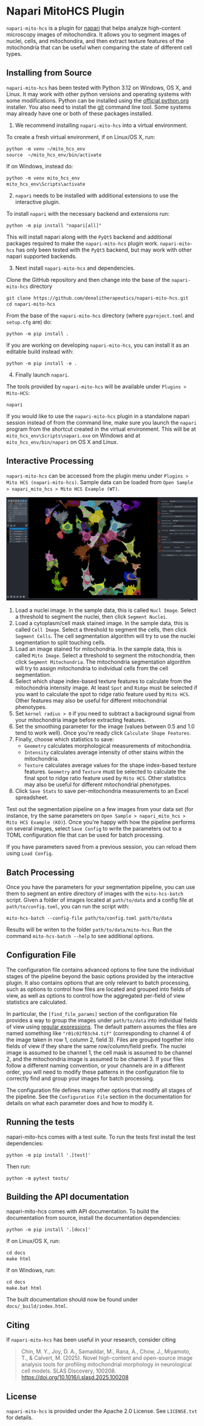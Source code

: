 # Napari MitoHCS Plugin

`napari-mito-hcs` is a plugin for [napari](https://napari.org/stable/) that helps analyze high-content microscopy images of mitochondira. It allows you to segment images of nuclei, cells, and mitochondira, and then extract texture features of the mitochondria that can be useful when comparing the state of different cell types.

## Installing from Source

`napari-mito-hcs` has been tested with Python 3.12 on Windows, OS X, and Linux. It may work with other python versions and operating systems with some modifications. Python can be installed using the [official python.org](https://www.python.org/downloads/) installer. You also need to install the [git](https://git-scm.com/downloads) command line tool. Some systems may already have one or both of these packages installed.

1. We recommend installing `napari-mito-hcs` into a virtual environment.

To create a fresh virtual environment, if on Linux/OS X, run:

    python -m venv ~/mito_hcs_env
    source  ~/mito_hcs_env/bin/activate

If on Windows, instead do:

    python -m venv mito_hcs_env
    mito_hcs_env\Scripts\activate

2. `napari` needs to be installed with additional extensions to use the interactive plugin.

To install `napari` with the necessary backend and extensions run:

    python -m pip install "napari[all]"

This will install napari along with the `PyQt5` backend and additional packages required to make the `napari-mito-hcs` plugin work. `napari-mito-hcs` has only been tested with the `PyQt5` backend, but may work with other napari supported backends.

3. Next install `napari-mito-hcs` and dependencies.

Clone the GitHub repository and then change into the base of the `napari-mito-hcs` directory

    git clone https://github.com/denalitherapeutics/napari-mito-hcs.git
    cd napari-mito-hcs

From the base of the `napari-mito-hcs` directory (where `pyproject.toml` and `setup.cfg` are) do:

    python -m pip install .

If you are working on developing `napari-mito-hcs`, you can install it as an editable build instead with:

    python -m pip install -e .

4. Finally launch `napari`.

The tools provided by `napari-mito-hcs` will be available under `Plugins > Mito-HCS`:

    napari

If you would like to use the `napari-mito-hcs` plugin in a standalone napari session instead of from the command line, make sure you launch the `napari` program from the shortcut created in the virtual environment. This will be at `mito_hcs_env\Scripts\napari.exe` on Windows and at `mito_hcs_env/bin/napari` on OS X and Linux.

## Interactive Processing

`napari-mito-hcs` can be accessed from the plugin menu under `Plugins > Mito HCS (napari-mito-hcs)`. Sample data can be loaded from `Open Sample > napari_mito_hcs > Mito HCS Example (WT)`.

![Example Napari Mito HCS Session](docs/images/plugin_example.png "Example Napari Mito HCS Session")

1. Load a nuclei image. In the sample data, this is called `Nucl Image`. Select a threshold to segment the nuclei, then click `Segment Nuclei`.
2. Load a cytoplasm/cell mask stained image. In the sample data, this is called `Cell Image`.  Select a threshold to segment the cells, then click `Segment Cells`. The cell segmentation algorithm will try to use the nuclei segmentation to split touching cells.
3. Load an image stained for mitochondria. In the sample data, this is called `Mito Image`. Select a threshold to segment the mitochondria, then click `Segment Mitochondria`. The mitochondria segmentation algorithm will try to assign mitochondria to individual cells from the cell segmentation.
4. Select which shape index-based texture features to calculate from the mitochondria intensity image. At least `Spot` and `Ridge` must be selected if you want to calculate the spot to ridge ratio feature used by `Mito HCS`. Other features may also be useful for different mitochondrial phenotypes.
5. Set `kernel radius > 0` if you need to subtract a background signal from your mitochondria image before extracting features.
6. Set the smoothing parameter for the image (values between 0.5 and 1.0 tend to work well). Once you're ready click `Calculate Shape Features`.
7. Finally, choose which statistics to save:
    * `Geometry` calculates morphological measurements of mitochondria.
    * `Intensity` calculates average intensity of other stains within the mitochondria.
    * `Texture` calculates average values for the shape index-based texture features.
  `Geometry` and `Texture` must be selected to calculate the final spot to ridge ratio feature used by `Mito HCS`.  Other statistics may also be useful for different mitochondrial phenotypes.
8. Click `Save Stats` to save per-mitochondria measurements to an Excel spreadsheet.

Test out the segmentation pipeline on a few images from your data set (for instance, try the same parameters on `Open Sample > napari_mito_hcs > Mito HCS Example (KO)`). Once you're happy with how the pipeline performs on several images, select `Save Config` to write the parameters out to a TOML configuration file that can be used for batch processing.

If you have parameters saved from a previous session, you can reload them using `Load Config`.

## Batch Processing

Once you have the parameters for your segmentation pipeline, you can use them to segment an entire directory of images with the `mito-hcs-batch` script. Given a folder of images located at `path/to/data` and a config file at `path/to/config.toml`, you can run the script with:

```{bash}
mito-hcs-batch --config-file path/to/config.toml path/to/data
```

Results will be writen to the folder `path/to/data/mito-hcs`. Run the command `mito-hcs-batch --help` to see additional options.

## Configuration File

The configuration file contains advanced options to fine tune the individual stages of the pipeline beyond the basic options provided by the interactive plugin. It also contains options that are only relevant to batch processing, such as options to control how files are located and grouped into fields of view, as well as options to control how the aggregated per-field of view statistics are calculated.

In particular, the `[find_file_params]` section of the configuration file provides a way to group the images under `path/to/data` into individual fields of view using [regular expressions](https://docs.python.org/3/library/re.html). The default pattern assumes the files are named something like `"r01c02f03ch4.tif"` (corresponding to channel 4 of the image taken in row 1, column 2, field 3). Files are grouped together into fields of view if they share the same row/column/field prefix. The nuclei image is assumed to be channel 1, the cell mask is assumed to be channel 2, and the mitochondria image is assumed to be channel 3. If your files follow a different naming convention, or your channels are in a different order, you will need to modify these patterns in the configuration file to correctly find and group your images for batch processing.

The configuration file defines many other options that modify all stages of the pipeline. See the `Configuration File` section in the documentation for details on what each parameter does and how to modify it.

## Running the tests

napari-mito-hcs comes with a test suite. To run the tests first install the test dependencies:

    python -m pip install '.[test]'

Then run:

    python -m pytest tests/

## Building the API documentation

napari-mito-hcs comes with API documentation. To build the documentation from source, install the documentation dependencies:

    python -m pip install '.[docs]'

If on Linux/OS X, run:

    cd docs
    make html

If on Windows, run:

    cd docs
    make.bat html

The built documentation should now be found under `docs/_build/index.html`.

## Citing

If `napari-mito-hcs` has been useful in your research, consider citing

> Chin, M. Y., Joy, D. A., Samaddar, M., Rana, A., Chow, J., Miyamoto, T., & Calvert, M. (2025). Novel high-content and open-source image analysis tools for profiling mitochondrial morphology in neurological cell models. SLAS Discovery, 100208. https://doi.org/10.1016/j.slasd.2025.100208

## License

`napari-mito-hcs` is provided under the Apache 2.0 License. See `LICENSE.txt` for details.
